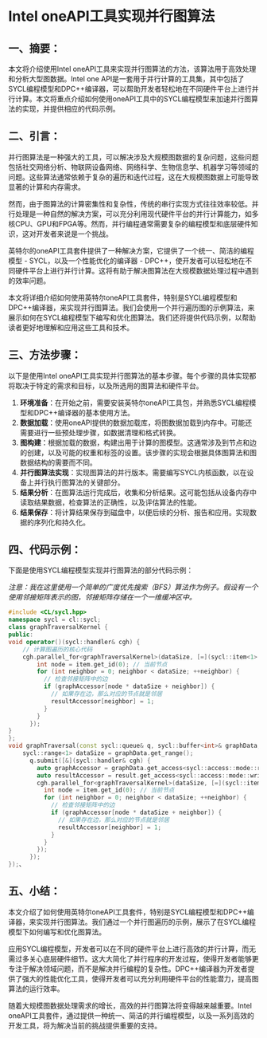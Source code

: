 # Intel oneAPI工具实现并行图算法

## 一、摘要：

本文将介绍使用Intel oneAPI工具来实现并行图算法的方法，该算法用于高效处理和分析大型图数据。Intel one API是一套用于并行计算的工具集，其中包括了SYCL编程模型和DPC++编译器，可以帮助开发者轻松地在不同硬件平台上进行并行计算。本文将重点介绍如何使用oneAPI工具中的SYCL编程模型来加速并行图算法的实现，并提供相应的代码示例。

## 二、引言：

并行图算法是一种强大的工具，可以解决涉及大规模图数据的复杂问题，这些问题包括社交网络分析、物联网设备网络、网络科学、生物信息学、机器学习等领域的问题。这些算法通常依赖于复杂的遍历和迭代过程，这在大规模图数据上可能导致显著的计算和内存需求。

然而，由于图算法的计算密集性和复杂性，传统的串行实现方式往往效率较低。并行处理是一种自然的解决方案，可以充分利用现代硬件平台的并行计算能力，如多核CPU、GPU和FPGA等。然而，并行编程通常需要复杂的编程模型和底层硬件知识，这对开发者来说是一个挑战。

英特尔的oneAPI工具套件提供了一种解决方案，它提供了一个统一、简洁的编程模型 - SYCL，以及一个性能优化的编译器 - DPC++，使开发者可以轻松地在不同硬件平台上进行并行计算。这将有助于解决图算法在大规模数据处理过程中遇到的效率问题。

本文将详细介绍如何使用英特尔oneAPI工具套件，特别是SYCL编程模型和DPC++编译器，来实现并行图算法。我们会使用一个并行遍历图的示例算法，来展示如何在SYCL编程模型下编写和优化图算法。我们还将提供代码示例，以帮助读者更好地理解和应用这些工具和技术。

## 三、方法步骤：

以下是使用Intel oneAPI工具实现并行图算法的基本步骤。每个步骤的具体实现都将取决于特定的需求和目标，以及所选用的图算法和硬件平台。

1. **环境准备**：在开始之前，需要安装英特尔oneAPI工具包，并熟悉SYCL编程模型和DPC++编译器的基本使用方法。
2. **数据加载**：使用oneAPI提供的数据加载库，将图数据加载到内存中。可能还需要进行一些预处理步骤，如数据清理和格式转换。
3. **图构建**：根据加载的数据，构建出用于计算的图模型。这通常涉及到节点和边的创建，以及可能的权重和标签的设置。该步骤的实现会根据具体图算法和图数据结构的需要而不同。
4. **并行图算法实现**：实现图算法的并行版本。需要编写SYCL内核函数，以在设备上并行执行图算法的关键部分。
5. **结果分析**：在图算法运行完成后，收集和分析结果。这可能包括从设备内存中读取结果数据，检查算法的正确性，以及评估算法的性能。
6. **结果保存**：将计算结果保存到磁盘中，以便后续的分析、报告和应用。实现数据的序列化和持久化。

## 四、代码示例：

下面是使用SYCL编程模型实现并行图算法的部分代码示例：

*注意：我在这里使用一个简单的广度优先搜索（BFS）算法作为例子。假设有一个使用邻接矩阵表示的图，邻接矩阵存储在一个一维缓冲区中。*

```cpp
#include <CL/sycl.hpp>
namespace sycl = cl::sycl;
class graphTraversalKernel {
public:
void operator()(sycl::handler& cgh) {
	// 计算图遍历的核心代码
	cgh.parallel_for<graphTraversalKernel>(dataSize, [=](sycl::item<1> item) {
	    int node = item.get_id(0); // 当前节点
	    for (int neighbor = 0; neighbor < dataSize; ++neighbor) {
	      // 检查邻接矩阵中的边
	      if (graphAccessor[node * dataSize + neighbor]) {
	        // 如果存在边，那么对应的节点就是邻居
	        resultAccessor[neighbor] = 1;
	      }
	    }
	  });
}
};
void graphTraversal(const sycl::queue& q, sycl::buffer<int>& graphData, sycl::buffer<int>& result) {
	sycl::range<1> dataSize = graphData.get_range();
	  q.submit([&](sycl::handler& cgh) {
	    auto graphAccessor = graphData.get_access<sycl::access::mode::read>(cgh);
	    auto resultAccessor = result.get_access<sycl::access::mode::write>(cgh);
	    cgh.parallel_for<graphTraversalKernel>(dataSize, [=](sycl::item<1> item) {
	      int node = item.get_id(0); // 当前节点
	      for (int neighbor = 0; neighbor < dataSize; ++neighbor) {
	        // 检查邻接矩阵中的边
	        if (graphAccessor[node * dataSize + neighbor]) {
	          // 如果存在边，那么对应的节点就是邻居
	          resultAccessor[neighbor] = 1;
	        }
	      }
	    });
	  });
});、
```

## 五、小结：

本文介绍了如何使用英特尔oneAPI工具套件，特别是SYCL编程模型和DPC++编译器，来实现并行图算法。我们通过一个并行图遍历的示例，展示了在SYCL编程模型下如何编写和优化图算法。

应用SYCL编程模型，开发者可以在不同的硬件平台上进行高效的并行计算，而无需过多关心底层硬件细节。这大大简化了并行程序的开发过程，使得开发者能够更专注于解决领域问题，而不是解决并行编程的复杂性。DPC++编译器为开发者提供了强大的性能优化工具，使得开发者可以充分利用硬件平台的性能潜力，提高图算法的运行效率。

随着大规模图数据处理需求的增长，高效的并行图算法将变得越来越重要。Intel oneAPI工具套件，通过提供一种统一、简洁的并行编程模型，以及一系列高效的开发工具，将为解决当前的挑战提供重要的支持。